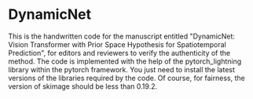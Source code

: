 # DynamicNet

This is the handwritten code for the manuscript entitled "DynamicNet: Vision Transformer with Prior Space Hypothesis for Spatiotemporal Prediction", for editors and reviewers to verify the authenticity of the method.
The code is implemented with the help of the pytorch_lightning library within the pytorch framework. You just need to install the latest versions of the libraries required by the code. Of course, for fairness, the version of skimage should be less than 0.19.2.
